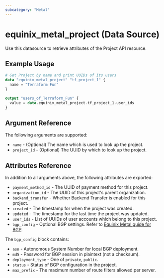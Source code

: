 ```yaml
---
subcategory: "Metal"
---
```


# equinix_metal_project (Data Source)

Use this datasource to retrieve attributes of the Project API resource.

## Example Usage

```terraform
# Get Project by name and print UUIDs of its users
data "equinix_metal_project" "tf_project_1" {
  name = "Terraform Fun"
}

output "users_of_Terraform_Fun" {
  value = data.equinix_metal_project.tf_project_1.user_ids
}
```

## Argument Reference

The following arguments are supported:

* `name` - (Optional) The name which is used to look up the project.
* `project_id` - (Optional) The UUID by which to look up the project.

## Attributes Reference

In addition to all arguments above, the following attributes are exported:

* `payment_method_id` - The UUID of payment method for this project.
* `organization_id` - The UUID of this project's parent organization.
* `backend_transfer` - Whether Backend Transfer is enabled for this project.
* `created` - The timestamp for when the project was created.
* `updated` - The timestamp for the last time the project was updated.
* `user_ids` - List of UUIDs of user accounts which belong to this project.
* `bgp_config` - Optional BGP settings. Refer to [Equinix Metal guide for BGP](https://metal.equinix.com/developers/docs/networking/local-global-bgp/).

The `bgp_config` block contains:

* `asn` - Autonomous System Number for local BGP deployment.
* `md5` - Password for BGP session in plaintext (not a checksum).
* `deployment_type` - One of `private`, `public`.
* `status` - Status of BGP configuration in the project.
* `max_prefix` - The maximum number of route filters allowed per server.
